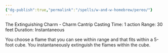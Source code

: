 ```yaml
---
{"dg-publish":true,"permalink":"/spells/w-and-w-homebrew/pereo/"}
---
```


The Extinguishing Charm - Charm Cantrip 
Casting Time: 1 action 
Range: 30 feet 
Duration: Instantaneous 

You choose a flame that you can see within range and that fits within a 5-foot cube. You instantaneously extinguish the flames within the cube. 